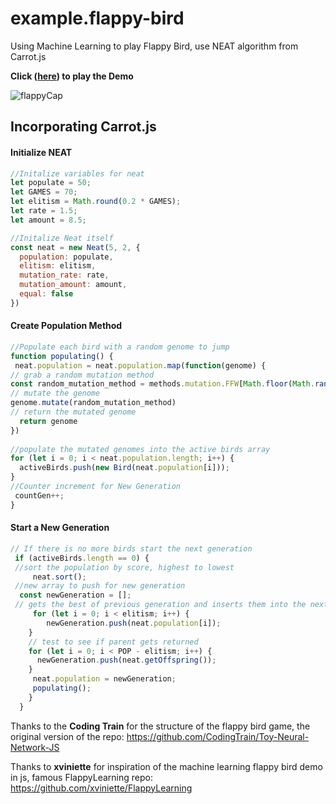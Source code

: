 # example.flappy-bird 

Using Machine Learning to play Flappy Bird, use NEAT algorithm from Carrot.js 

**Click ([here]( https://akashsamlal.github.io/FlappyBird-NeuroEvolution/)) to play the Demo**

![flappyCap](https://user-images.githubusercontent.com/43329669/62561471-4a4c0780-b84d-11e9-946b-e81408d78fae.PNG)

## Incorporating Carrot.js 
#### Initialize NEAT
```javascript 
//Initalize variables for neat 
let populate = 50;
let GAMES = 70;
let elitism = Math.round(0.2 * GAMES);
let rate = 1.5;
let amount = 8.5; 

//Initalize Neat itself 
const neat = new Neat(5, 2, {
  population: populate,
  elitism: elitism,
  mutation_rate: rate,
  mutation_amount: amount,
  equal: false
})
```
#### Create Population Method
```javascript
//Populate each bird with a random genome to jump
function populating() {
 neat.population = neat.population.map(function(genome) { 
// grab a random mutation method
const random_mutation_method = methods.mutation.FFW[Math.floor(Math.random() * methods.mutation.FFW.length)]
// mutate the genome
genome.mutate(random_mutation_method)
// return the mutated genome
  return genome
})
  
//populate the mutated genomes into the active birds array 
for (let i = 0; i < neat.population.length; i++) {
  activeBirds.push(new Bird(neat.population[i]));
}
//Counter increment for New Generation
 countGen++;
}
```
#### Start a New Generation
```javascript
// If there is no more birds start the next generation
 if (activeBirds.length == 0) {
 //sort the population by score, highest to lowest
     neat.sort(); 
 //new array to push for new generation
  const newGeneration = [];
 // gets the best of previous generation and inserts them into the next population
     for (let i = 0; i < elitism; i++) {
        newGeneration.push(neat.population[i]);
    }
    // test to see if parent gets returned
    for (let i = 0; i < POP - elitism; i++) {
      newGeneration.push(neat.getOffspring());
    }
     neat.population = newGeneration;
     populating(); 
    }
  }
```

Thanks to the **Coding Train** for the structure of the flappy bird game, the original version of the repo: https://github.com/CodingTrain/Toy-Neural-Network-JS 

Thanks to **xviniette** for inspiration of the machine learning flappy bird demo in js, famous FlappyLearning repo: https://github.com/xviniette/FlappyLearning 


